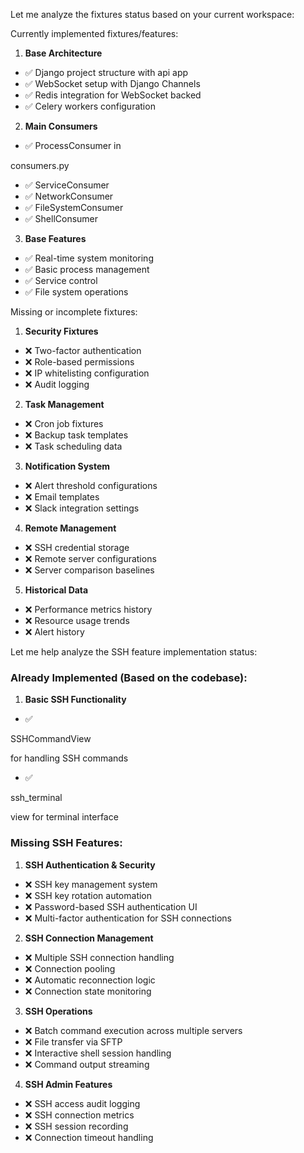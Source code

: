 Let me analyze the fixtures status based on your current workspace:

Currently implemented fixtures/features:

1. **Base Architecture**
- ✅ Django project structure with api app
- ✅ WebSocket setup with Django Channels
- ✅ Redis integration for WebSocket backed
- ✅ Celery workers configuration

2. **Main Consumers**
- ✅ ProcessConsumer in 

consumers.py


- ✅ ServiceConsumer
- ✅ NetworkConsumer
- ✅ FileSystemConsumer
- ✅ ShellConsumer

3. **Base Features**
- ✅ Real-time system monitoring 
- ✅ Basic process management
- ✅ Service control
- ✅ File system operations

Missing or incomplete fixtures:

1. **Security Fixtures**
- ❌ Two-factor authentication
- ❌ Role-based permissions
- ❌ IP whitelisting configuration
- ❌ Audit logging

2. **Task Management**
- ❌ Cron job fixtures
- ❌ Backup task templates
- ❌ Task scheduling data

3. **Notification System**
- ❌ Alert threshold configurations
- ❌ Email templates
- ❌ Slack integration settings

4. **Remote Management** 
- ❌ SSH credential storage
- ❌ Remote server configurations
- ❌ Server comparison baselines

5. **Historical Data**
- ❌ Performance metrics history
- ❌ Resource usage trends
- ❌ Alert history

Let me help analyze the SSH feature implementation status:

### Already Implemented (Based on the codebase):

1. **Basic SSH Functionality**
- ✅ 

SSHCommandView

 for handling SSH commands
- ✅ 

ssh_terminal

 view for terminal interface

### Missing SSH Features:

1. **SSH Authentication & Security**
- ❌ SSH key management system
- ❌ SSH key rotation automation  
- ❌ Password-based SSH authentication UI
- ❌ Multi-factor authentication for SSH connections

2. **SSH Connection Management** 
- ❌ Multiple SSH connection handling
- ❌ Connection pooling
- ❌ Automatic reconnection logic
- ❌ Connection state monitoring

3. **SSH Operations**
- ❌ Batch command execution across multiple servers
- ❌ File transfer via SFTP
- ❌ Interactive shell session handling
- ❌ Command output streaming

4. **SSH Admin Features**
- ❌ SSH access audit logging
- ❌ SSH connection metrics
- ❌ SSH session recording
- ❌ Connection timeout handling